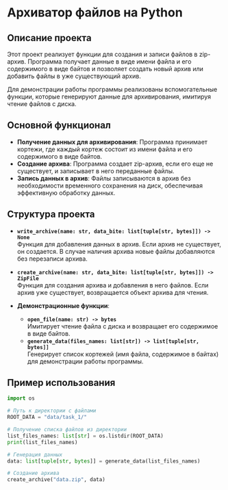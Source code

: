 # Архиватор файлов на Python

## Описание проекта

Этот проект реализует функции для создания и записи файлов в zip-архив. Программа получает данные в виде имени файла и его содержимого в виде байтов и позволяет создать новый архив или добавить файлы в уже существующий архив.

Для демонстрации работы программы реализованы вспомогательные функции, которые генерируют данные для архивирования, имитируя чтение файлов с диска.

## Основной функционал

- **Получение данных для архивирования**: Программа принимает кортежи, где каждый кортеж состоит из имени файла и его содержимого в виде байтов.
- **Создание архива**: Программа создает zip-архив, если его еще не существует, и записывает в него переданные файлы.
- **Запись данных в архив**: Файлы записываются в архив без необходимости временного сохранения на диск, обеспечивая эффективную обработку данных.

## Структура проекта

- **`write_archive(name: str, data_bite: list[tuple[str, bytes]]) -> None`**  
  Функция для добавления данных в архив. Если архив не существует, он создается. В случае наличия архива новые файлы добавляются без перезаписи архива.

- **`create_archive(name: str, data_bite: list[tuple[str, bytes]]) -> ZipFile`**  
  Функция для создания архива и добавления в него файлов. Если архив уже существует, возвращается объект архива для чтения.

- **Демонстрационные функции**:
  - **`open_file(name: str) -> bytes`**  
    Имитирует чтение файла с диска и возвращает его содержимое в виде байтов.
  - **`generate_data(files_names: list[str]) -> list[tuple[str, bytes]]`**  
    Генерирует список кортежей (имя файла, содержимое в байтах) для демонстрации работы программы.

## Пример использования

```python
import os

# Путь к директории с файлами
ROOT_DATA = "data/task_1/"

# Получение списка файлов из директории
list_files_names: list[str] = os.listdir(ROOT_DATA)
print(list_files_names)

# Генерация данных
data: list[tuple[str, bytes]] = generate_data(list_files_names)

# Создание архива
create_archive("data.zip", data)
